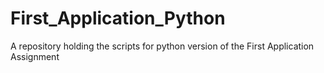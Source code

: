 # First_Application_Python
A repository holding the scripts for python version of the First Application Assignment
